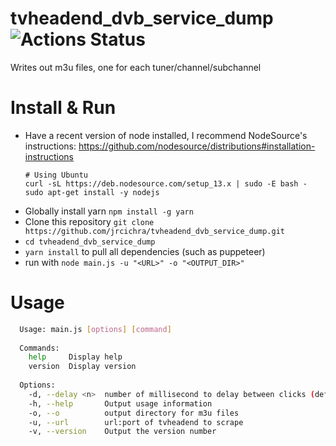 # tvheadend_dvb_service_dump ![Actions Status](https://github.com/jrcichra/tvheadend_dvb_service_dump/workflows/Node.js%20CI/badge.svg) 
Writes out m3u files, one for each tuner/channel/subchannel

# Install & Run
+ Have a recent version of node installed, I recommend NodeSource's instructions: https://github.com/nodesource/distributions#installation-instructions
  ```
  # Using Ubuntu
  curl -sL https://deb.nodesource.com/setup_13.x | sudo -E bash -
  sudo apt-get install -y nodejs
  ```
+ Globally install yarn `npm install -g yarn`
+ Clone this repository `git clone https://github.com/jrcichra/tvheadend_dvb_service_dump.git`
+ `cd tvheadend_dvb_service_dump`
+ `yarn install` to pull all dependencies (such as puppeteer)
+ run with `node main.js -u "<URL>" -o "<OUTPUT_DIR>"`


# Usage
```bash
  Usage: main.js [options] [command]
  
  Commands:
    help     Display help
    version  Display version
  
  Options:
    -d, --delay <n>  number of millisecond to delay between clicks (defaults to 1000)
    -h, --help       Output usage information
    -o, --o          output directory for m3u files
    -u, --url        url:port of tvheadend to scrape
    -v, --version    Output the version number
  
```
